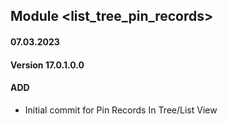 ## Module <list_tree_pin_records>

#### 07.03.2023
#### Version 17.0.1.0.0
#### ADD
- Initial commit for Pin Records In Tree/List View
